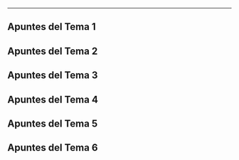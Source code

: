 
------------------
Apuntes del Tema 1
------------------
Apuntes del Tema 2
------------------
Apuntes del Tema 3
------------------
Apuntes del Tema 4
------------------
Apuntes del Tema 5
------------------
Apuntes del Tema 6
-------------------
